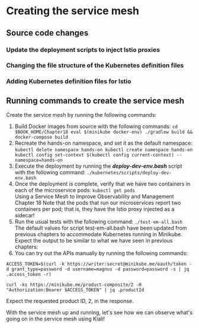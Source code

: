 # Creating the service mesh
## Source code changes 
### Update the deployment scripts to inject Istio proxies
### Changing the file structure of the Kubernetes definition files
### Adding Kubernetes definition files for Istio 
## Running commands to create the service mesh

Create the service mesh by running the following commands:
1. Build Docker images from source with the following commands:
          ```
            cd $BOOK_HOME/Chapter18
            eval $(minikube docker-env)
            ./gradlew build && docker-compose build
          ```
2. Recreate the hands-on namespace, and set it as the default namespace:
          ```
            kubectl delete namespace hands-on
            kubectl create namespace hands-on
            kubectl config set-context $(kubectl config current-context) --namespace=hands-on
          ```
3. Execute the deployment by running the ***deploy-dev-env.bash*** script with the following command:
          ```
          ./kubernetes/scripts/deploy-dev-env.bash
          ```
4. Once the deployment is complete, verify that we have two containers in each of the microservice pods:
          ```
            kubectl get pods
          ```  
  Using a Service Mesh to Improve Observability and Management Chapter 18
  Note that the pods that run our microservices report two containers per pod; that is, they have the Istio proxy injected as a sidecar!
5. Run the usual tests with the following command:
           ```
            ./test-em-all.bash
           ```
           The default values for script test-em-all.bash have been updated from previous chapters to accommodate Kubernetes running in Minikube.           
  Expect the output to be similar to what we have seen in previous chapters:
6. You can try out the APIs manually by running the following commands:
  ```
  ACCESS_TOKEN=$(curl -k https://writer:secret@minikube.me/oauth/token -d grant_type=password -d username=magnus -d password=password -s | jq            .access_token -r)
  
  curl -ks https://minikube.me/product-composite/2 -H "Authorization:Bearer $ACCESS_TOKEN" | jq .productId
  ```
Expect the requested product ID, 2, in the response.

With the service mesh up and running, let's see how we can observe what's going on in the service mesh using Kiali!
